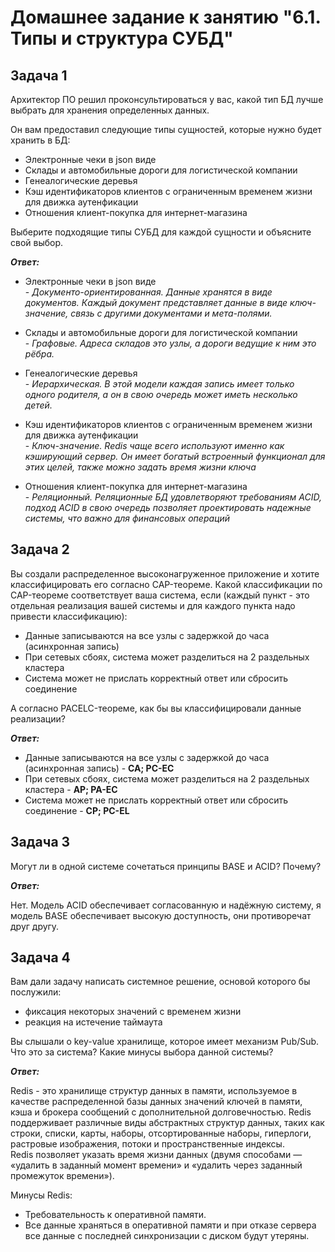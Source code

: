 # Домашнее задание к занятию "6.1. Типы и структура СУБД"

## Задача 1

Архитектор ПО решил проконсультироваться у вас, какой тип БД лучше выбрать для хранения определенных данных.

Он вам предоставил следующие типы сущностей, которые нужно будет хранить в БД:

+ Электронные чеки в json виде
+ Склады и автомобильные дороги для логистической компании
+ Генеалогические деревья
+ Кэш идентификаторов клиентов с ограниченным временем жизни для движка аутенфикации
+ Отношения клиент-покупка для интернет-магазина

Выберите подходящие типы СУБД для каждой сущности и объясните свой выбор.

***Ответ:***

+ Электронные чеки в json виде<br>
    \- *Документо-ориентированная. Данные хранятся в виде документов. Каждый документ представляет данные в виде ключ-значение, связь с другими документами и мета-полями.*

+ Склады и автомобильные дороги для логистической компании<br>
    \- *Графовые. Адреса складов это узлы, а дороги ведущие к ним это рёбра.*

+ Генеалогические деревья<br>
    \- *Иерархическая. В этой модели каждая запись имеет только одного родителя, а он в свою очередь может иметь несколько детей.*

+ Кэш идентификаторов клиентов с ограниченным временем жизни для движка аутенфикации<br>
    \- *Ключ-значение. Redis чаще всего используют именно как кэширующий сервер. Он имеет богатый встроенный функционал для этих целей, также можно задать время жизни ключа*

+ Отношения клиент-покупка для интернет-магазина<br>
    \- *Реляционный. Реляционные БД удовлетворяют требованиям ACID, подход ACID в свою очередь позволяет проектировать надежные системы, что важно для финансовых операций*

## Задача 2

Вы создали распределенное высоконагруженное приложение и хотите классифицировать его согласно CAP-теореме. Какой классификации по CAP-теореме соответствует ваша система, если (каждый пункт - это отдельная реализация вашей системы и для каждого пункта надо привести классификацию):

+ Данные записываются на все узлы с задержкой до часа (асинхронная запись)
+ При сетевых сбоях, система может разделиться на 2 раздельных кластера
+ Система может не прислать корректный ответ или сбросить соединение

А согласно PACELC-теореме, как бы вы классифицировали данные реализации?

***Ответ:***

+ Данные записываются на все узлы с задержкой до часа (асинхронная запись) - __CA; PC-EC__
+ При сетевых сбоях, система может разделиться на 2 раздельных кластера - __AP; PA-EC__
+ Система может не прислать корректный ответ или сбросить соединение - __CP; PC-EL__



## Задача 3

Могут ли в одной системе сочетаться принципы BASE и ACID? Почему?


***Ответ:***

Нет. Модель ACID обеспечивает согласованную и надёжную систему, я модель BASE обеспечивает высокую доступность, они противоречат друг другу.

## Задача 4

Вам дали задачу написать системное решение, основой которого бы послужили:

+ фиксация некоторых значений с временем жизни
+ реакция на истечение таймаута

Вы слышали о key-value хранилище, которое имеет механизм Pub/Sub. Что это за система? Какие минусы выбора данной системы?

***Ответ:***

Redis - это хранилище структур данных в памяти, используемое в качестве распределенной базы данных значений ключей в памяти, кэша и брокера сообщений с дополнительной долговечностью. Redis поддерживает различные виды абстрактных структур данных, таких как строки, списки, карты, наборы, отсортированные наборы, гиперлоги, растровые изображения, потоки и пространственные индексы.<br>
Redis позволяет указать время жизни данных (двумя способами — «удалить в заданный момент времени» и «удалить через заданный промежуток времени»). 

Минусы Redis:<br>
+ Требовательность к оперативной памяти.<br>
+ Все данные храняться в оперативной памяти и при отказе сервера все данные с последней синхронизации с диском будут утеряны.
